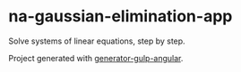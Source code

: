# na-gaussian-elimination-app
<!--
[![build status](https://img.shields.io/travis/tfoxy/na-gaussian-elimination-app.svg)](https://travis-ci.org/tfoxy/na-gaussian-elimination-app)
-->

Solve systems of linear equations, step by step.

Project generated with [generator-gulp-angular](https://github.com/Swiip/generator-gulp-angular).
